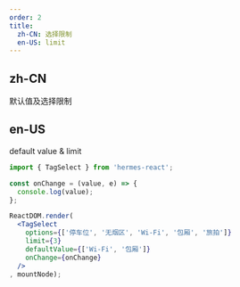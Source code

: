 ```yaml
---
order: 2
title:
  zh-CN: 选择限制
  en-US: limit
---
```


## zh-CN

默认值及选择限制

## en-US

default value & limit

````jsx
import { TagSelect } from 'hermes-react';

const onChange = (value, e) => {
  console.log(value);
};

ReactDOM.render(
  <TagSelect
    options={['停车位', '无烟区', 'Wi-Fi', '包厢', '旅拍']}
    limit={3}
    defaultValue={['Wi-Fi', '包厢']}
    onChange={onChange}
  />
, mountNode);
````
